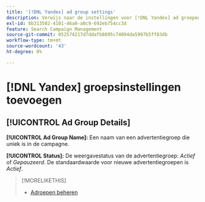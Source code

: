 ```yaml
---
title: '[!DNL Yandex] ad group settings'
description: Verwijs naar de instellingen voor [!DNL Yandex] ad groepen.
exl-id: 8b313502-4101-46a0-a0c9-692eb754cc3d
feature: Search Campaign Management
source-git-commit: 052574217d7ddafb8895c74094da5997b5ff83db
workflow-type: tm+mt
source-wordcount: '43'
ht-degree: 0%

---
```


# [!DNL Yandex] groepsinstellingen toevoegen

## [!UICONTROL Ad Group Details]

**[!UICONTROL Ad Group Name]:** Een naam van een advertentiegroep die uniek is in de campagne.

**[!UICONTROL Status]:** De weergavestatus van de advertentiegroep: *Actief* of *Gepauzeerd*. De standaardwaarde voor nieuwe advertentiegroepen is *Actief*.

>[!MORELIKETHIS]
>
>* [Adroepen beheren](/help/search-social-commerce/campaign-management/campaigns/ad-group-manage.md)
